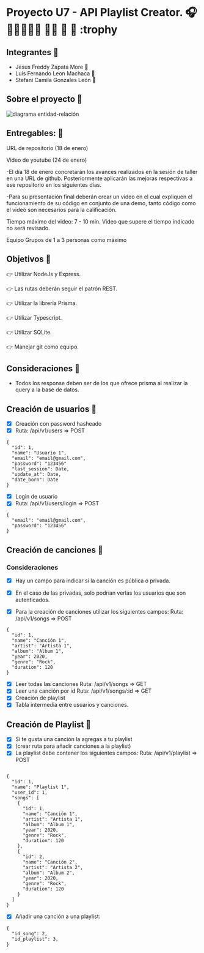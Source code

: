 #  **Proyecto U7 - API Playlist Creator. :headphones::guitar::violin::trumpet::microphone::saxophone: :musical_keyboard::musical_score:	:rocket: :gem:  :trophy**



## Integrantes :pushpin:

- Jesus Freddy Zapata More :wave:
- Luis Fernando Leon Machaca :wave:
- Stefani Camila Gonzales León :wave:


## Sobre el proyecto :pushpin:

![diagrama entidad-relación](https://github.com/FreddyxD5/ProyectoU7/blob/new-branch-two/documentaci%C3%B3n/esquema%20_inicial.png?raw=true)

## Entregables: :pushpin:
URL de repositorio (18 de enero)

Video de youtube (24 de enero)

-El día 18 de enero concretarán los avances realizados en la sesión de taller en una URL de github. Posteriormente aplicarán las mejoras respectivas a ese repositorio en los siguientes días.

-Para su presentación final deberán crear un video en el cual expliquen el funcionamiento de su código en conjunto de una demo, tanto código como el video son necesarios para la calificación.

Tiempo máximo del video: 7 - 10 min. Video que supere el tiempo indicado no será revisado.

Equipo
Grupos de 1 a 3 personas como máximo

## Objetivos :pushpin:

👉 Utilizar NodeJs y Express.

👉 Las rutas deberán seguir el patrón REST.

👉 Utilizar la librería Prisma.

👉 Utilizar Typescript.

👉 Utilizar SQLite.

👉 Manejar git como equipo.

## Consideraciones :pushpin:

- Todos los response deben ser de los que ofrece prisma al realizar la query a la base de datos.

## Creación de usuarios :pushpin:

- [x] Creación con password hasheado
- [x] Ruta: /api/v1/users => POST

```
{
  "id": 1,
  "name": "Usuario 1",
  "email": "email@gmail.com",
  "password": "123456"
  "last_session": Date,
  "update_at": Date,
  "date_born": Date
}

```

- [x] Login de usuario
- [x] Ruta: /api/v1/users/login => POST

```
{
  "email": "email@gmail.com",
  "password": "123456"
}
```
## Creación de canciones :pushpin:

### Consideraciones 

- [x] Hay un campo para indicar si la canción es pública o privada.

- [x] En el caso de las privadas, solo podrían verlas los usuarios que son autenticados.

- [x] Para la creación de canciones utilizar los siguientes campos: Ruta: /api/v1/songs => POST

```
{
  "id": 1,
  "name": "Canción 1",
  "artist": "Artista 1",
  "album": "Album 1",
  "year": 2020,
  "genre": "Rock",
  "duration": 120
}
```

- [x] Leer todas las canciones Ruta: /api/v1/songs => GET
- [x] Leer una canción por id Ruta: /api/v1/songs/:id => GET
- [x] Creación de playlist
- [x] Tabla intermedia entre usuarios y canciones.

## Creación de Playlist :pushpin:

- [x] Si te gusta una canción la agregas a tu playlist
- [x] (crear ruta para añadir canciones a la playlist)
- [x] La playlist debe contener los siguientes campos: Ruta: /api/v1/playlist => POST

```

{
  "id": 1,
  "name": "Playlist 1",
  "user_id": 1,
  "songs": [
    {
      "id": 1,
      "name": "Canción 1",
      "artist": "Artista 1",
      "album": "Album 1",
      "year": 2020,
      "genre": "Rock",
      "duration": 120
    },
    {
      "id": 2,
      "name": "Canción 2",
      "artist": "Artista 2",
      "album": "Album 2",
      "year": 2020,
      "genre": "Rock",
      "duration": 120
    }
  ]
}

```

- [x] Añadir una canción a una playlist:

```
{
  "id_song": 2,
  "id_playlist": 3,
}
```